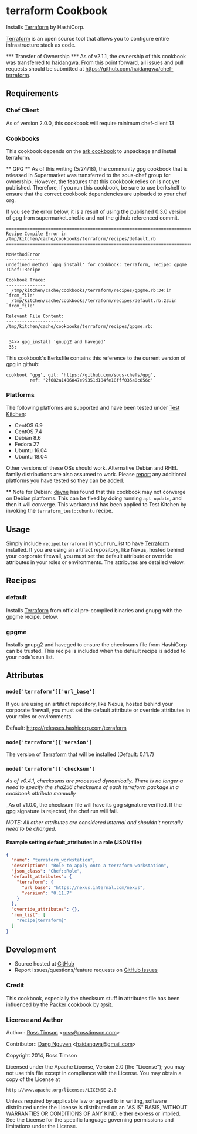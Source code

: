 terraform Cookbook
==================

Installs [Terraform][terraform] by HashiCorp.

[Terraform][terraform] is an open source tool that allows you to
configure entire infrastructure stack as code.

*** Transfer of Ownership ***
As of v2.1.1, the ownership of this cookbook was transferred to [haidangwa]. From this point forward, all issues and pull requests should be submitted at https://github.com/haidangwa/chef-terraform.


Requirements
------------
### Chef Client
As of version 2.0.0, this cookbook will require minimum chef-client 13

### Cookbooks

This cookbook depends on the [ark cookbook](https://supermarket.getchef.com/cookbooks/ark)
to unpackage and install terraform.

** GPG **
As of this writing (5/24/18), the community gpg cookbook that is released in Supermarket was transferred to the sous-chef group for ownership. However, the features that this cookbook relies on is not yet published. Therefore, if you run this cookbook, be sure to use berkshelf to ensure that the correct cookbook dependencies are uploaded to your chef org.

If you see the error below, it is a result of using the published 0.3.0 version of gpg from supermarket.chef.io and not the github referenced commit.

```
================================================================================
Recipe Compile Error in /tmp/kitchen/cache/cookbooks/terraform/recipes/default.rb
================================================================================

NoMethodError
-------------
undefined method `gpg_install' for cookbook: terraform, recipe: gpgme :Chef::Recipe

Cookbook Trace:
---------------
  /tmp/kitchen/cache/cookbooks/terraform/recipes/gpgme.rb:34:in `from_file'
  /tmp/kitchen/cache/cookbooks/terraform/recipes/default.rb:23:in `from_file'

Relevant File Content:
----------------------
/tmp/kitchen/cache/cookbooks/terraform/recipes/gpgme.rb:


 34>> gpg_install 'gnupg2 and haveged'
 35:  
```

This cookbook's Berksfile contains this reference to the current version of gpg in github:
```
cookbook 'gpg', git: 'https://github.com/sous-chefs/gpg',
         ref: '2f682a1406047e99351d184fe18fff035a0c856c'
```

### Platforms

The following platforms are supported and have been tested under
[Test Kitchen][testkitchen]:

* CentOS 6.9
* CentOS 7.4
* Debian 8.6
* Fedora 27
* Ubuntu 16.04
* Ubuntu 18.04

Other versions of these OSs should work. Alternative Debian and RHEL
family distributions are also assumed to work. Please [report][issues]
any additional platforms you have tested so they can be added.

** Note for Debian:
[dayne](https://github.com/dayne) has found that this cookbook may not converge on Debian platforms. This can be fixed by doing running `apt update`, and then it will converge. This workaround has been applied to Test Kitchen by invoking the `terraform_test::ubuntu` recipe.

Usage
-----

Simply include `recipe[terraform]` in your run_list to have
[Terraform][terraform] installed. If you are using an artifact repository, like Nexus, hosted behind your corporate firewall, you must set the default attribute or override attributes in your roles or environments. The attributes are detailed velow.

Recipes
-------

### default

Installs [Terraform][terraform] from official pre-compiled binaries and gnupg with the gpgme recipe, below.


### gpgme

Installs gnupg2 and haveged to ensure the checksums file from HashiCorp can be trusted. This recipe is included when the default recipe is added to your node's run list.


Attributes
----------

### `node['terraform']['url_base']`

If you are using an artifact repository, like Nexus, hosted behind your corporate firewall, you must set the default attribute or override attributes in your roles or environments.

Default: https://releases.hashicorp.com/terraform


### `node['terraform']['version']`

The version of [Terraform][terraform] that will be installed (Default: 0.11.7)

### `node['terraform']['checksum']`

_As of v0.4.1, checksums are processed dynamically. There is no longer a need to specify the sha256 checksums of each terraform package in a cookbook attribute manually_

_As of v1.0.0, the checksum file will have its gpg signature verified. If the gpg signature is rejected, the chef run will fail.

_NOTE: All other attributes are considered internal and shouldn't
normally need to be changed._


#### Example setting default_attributes in a role (JSON file):

```json
{
  "name": "terraform_workstation",
  "description": "Role to apply onto a terraform workstation",
  "json_class": "Chef::Role",
  "default_attributes": {
    "terraform": {
      "url_base": "https://nexus.internal.com/nexus",
      "version": "0.11.7"
    }
  },
  "override_attributes": {},
  "run_list": [
    "recipe[terraform]"
  ]
}
```


Development
-----------

* Source hosted at [GitHub][repo]
* Report issues/questions/feature requests on [GitHub Issues][issues]


### Credit

This cookbook, especially the checksum stuff in
attributes file has been influenced by the [Packer
cookbook](https://supermarket.getchef.com/cookbooks/packer) by
[@sit](https://github.com/sit).

### License and Author

Author:: [Ross Timson][rosstimson]
<[ross@rosstimson.com](mailto:ross@rosstimson.com)>

Contributor:: [Dang Nguyen][haidangwa]
<[haidangwa@gmail.com](mailto:haidangwa@gmail.com)>

Copyright 2014, Ross Timson

Licensed under the Apache License, Version 2.0 (the "License");
you may not use this file except in compliance with the License.
You may obtain a copy of the License at

    http://www.apache.org/licenses/LICENSE-2.0

Unless required by applicable law or agreed to in writing, software
distributed under the License is distributed on an "AS IS" BASIS,
WITHOUT WARRANTIES OR CONDITIONS OF ANY KIND, either express or implied.
See the License for the specific language governing permissions and
limitations under the License.


[rosstimson]:         https://github.com/rosstimson
[haidangwa]:          https://github.com/haidangwa
[repo]:               https://github.com/haidangwa/chef-terraform
[issues]:             https://github.com/haidangwa/chef-terraform/issues
[terraform]:          http://www.terraform.io
[chefspec]:           https://github.com/sethvargo/chefspec
[foodcritic]:         https://github.com/acrmp/foodcritic
[rubocop]:            https://github.com/bbatsov/rubocop
[inspec]:             https://www.inspec.io/
[testkitchen]:        https://github.com/test-kitchen/test-kitchen
[ruby-gpgme]:         https://github.com/ueno/ruby-gpgme
